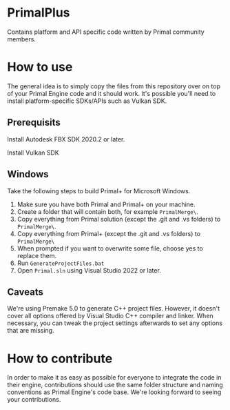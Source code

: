 # PrimalPlus
Contains platform and API specific code written by Primal community members.

# How to use
The general idea is to simply copy the files from this repository over on top of your Primal Engine code and it should work. It's possible you'll need to install platform-specific SDKs/APIs such as Vulkan SDK.

## Prerequisits
Install Autodesk FBX SDK 2020.2 or later.

Install Vulkan SDK

## Windows
Take the following steps to build Primal+ for Microsoft Windows.

1. Make sure you have both Primal and Primal+ on your machine.
2. Create a folder that will contain both, for example `PrimalMerge\`.
3. Copy everything from Primal solution (except the .git and .vs folders) to `PrimalMerge\`.
4. Copy everything from Primal+ (except the .git and .vs folders) to `PrimalMerge\`
5. When prompted if you want to overwrite some file, choose yes to replace them.
6. Run `GenerateProjectFiles.bat`
7. Open `Primal.sln` using Visual Studio 2022 or later.

## Caveats
We're using Premake 5.0 to generate C++ project files. However, it doesn't cover all options offered by Visual Studio C++ compiler and linker. When necessary, you can tweak the project settings afterwards to set any options that are missing.

# How to contribute
In order to make it as easy as possible for everyone to integrate the code in their engine, contributions should use the same folder structure and naming conventions as Primal Engine's code base. We're looking forward to seeing your contributions.
